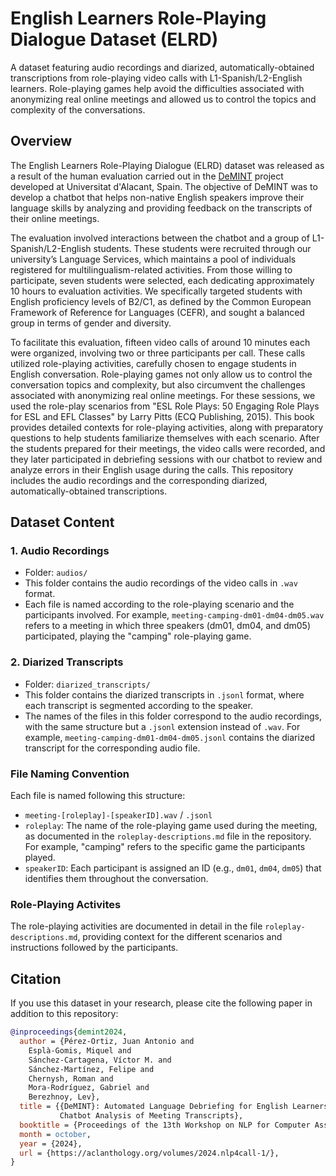 # English Learners Role-Playing Dialogue Dataset (ELRD)

A dataset featuring audio recordings and diarized, automatically-obtained transcriptions from role-playing video calls with L1-Spanish/L2-English learners. Role-playing games help avoid the difficulties associated with anonymizing real online meetings and allowed us to control the topics and complexity of the conversations.

## Overview

The English Learners Role-Playing Dialogue (ELRD) dataset was released as a result of the human evaluation carried out in the [DeMINT](https://github.com/transducens/demint) project developed at Universitat d'Alacant, Spain. The objective of DeMINT was to develop a chatbot that helps non-native English speakers improve their language skills by analyzing and providing feedback on the transcripts of their online meetings. 

The evaluation involved interactions between the chatbot and a group of L1-Spanish/L2-English students. These students were recruited through our university’s Language Services, which maintains a pool of individuals registered for multilingualism-related activities. From those willing to participate, seven students were selected, each dedicating approximately 10 hours to evaluation activities. We specifically targeted students with English proficiency levels of B2/C1, as defined by the Common European Framework of Reference for Languages (CEFR), and sought a balanced group in terms of gender and diversity.

To facilitate this evaluation, fifteen video calls of around 10 minutes each were organized, involving two or three participants per call. These calls utilized role-playing activities, carefully chosen to engage students in English conversation. Role-playing games not only allow us to control the conversation topics and complexity, but also circumvent the challenges associated with anonymizing real online meetings. For these sessions, we used the role-play scenarios from "ESL Role Plays: 50 Engaging Role Plays for ESL and EFL Classes" by Larry Pitts (ECQ Publishing, 2015). This book provides detailed contexts for role-playing activities, along with preparatory questions to help students familiarize themselves with each scenario. After the students prepared for their meetings, the video calls were recorded, and they later participated in debriefing sessions with our chatbot to review and analyze errors in their English usage during the calls. This repository includes the audio recordings and the corresponding diarized, automatically-obtained transcriptions.

## Dataset Content

### 1. Audio Recordings

- Folder: `audios/`
- This folder contains the audio recordings of the video calls in `.wav` format.
- Each file is named according to the role-playing scenario and the participants involved. For example, `meeting-camping-dm01-dm04-dm05.wav` refers to a meeting in which three speakers (dm01, dm04, and dm05) participated, playing the "camping" role-playing game.

### 2. Diarized Transcripts

- Folder: `diarized_transcripts/`
- This folder contains the diarized transcripts in `.jsonl` format, where each transcript is segmented according to the speaker.
- The names of the files in this folder correspond to the audio recordings, with the same structure but a `.jsonl` extension instead of `.wav`. For example, `meeting-camping-dm01-dm04-dm05.jsonl` contains the diarized transcript for the corresponding audio file.
  
### File Naming Convention

Each file is named following this structure:

- `meeting-[roleplay]-[speakerID].wav` / `.jsonl`
- `roleplay`: The name of the role-playing game used during the meeting, as documented in the `roleplay-descriptions.md` file in the repository. For example, "camping" refers to the specific game the participants played.
- `speakerID`: Each participant is assigned an ID (e.g., `dm01`, `dm04`, `dm05`) that identifies them throughout the conversation.

### Role-Playing Activites

The role-playing activities are documented in detail in the file `roleplay-descriptions.md`, providing context for the different scenarios and instructions followed by the participants.

## Citation
If you use this dataset in your research, please cite the following paper in addition to this repository:

```bibtex
@inproceedings{demint2024,
  author = {Pérez-Ortiz, Juan Antonio and 
    Esplà-Gomis, Miquel and 
    Sánchez-Cartagena, Víctor M. and 
    Sánchez-Martínez, Felipe and 
    Chernysh, Roman and 
    Mora-Rodríguez, Gabriel and 
    Berezhnoy, Lev},
  title = {{DeMINT}: Automated Language Debriefing for English Learners via {AI} 
           Chatbot Analysis of Meeting Transcripts},
  booktitle = {Proceedings of the 13th Workshop on NLP for Computer Assisted Language Learning},
  month = october,
  year = {2024},
  url = {https://aclanthology.org/volumes/2024.nlp4call-1/},
}
